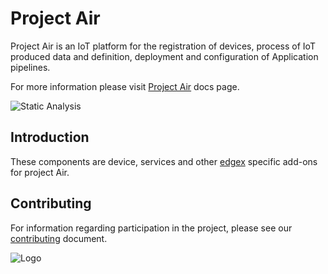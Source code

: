 # Project Air

Project Air is an IoT platform for the registration of devices, process of IoT produced data and definition, deployment and configuration of Application pipelines.

For more information please visit [Project Air](https://tibcosoftware.github.io/labs-air/) docs page.

![Static Analysis](https://github.com/TIBCOSoftware/labs-air-edgex/workflows/Static%20Analysis/badge.svg)

## Introduction

These components are device, services and other [edgex](https://www.edgexfoundry.org/) specific add-ons for project Air.

## Contributing

For information regarding participation in the project, please see our
[contributing](https://github.com/TIBCOSoftware/labs-air/CONTRIBUTING.md)
document.

![Logo](https://tibcosoftware.github.io/TIBCO-LABS/about/tibcolabs-brand.png "Labs Logo")

